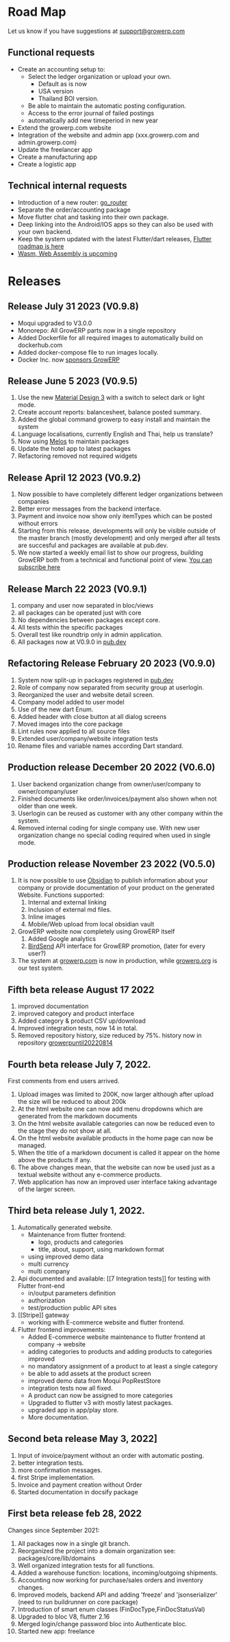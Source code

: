 # Road Map

Let us know if you have suggestions at support@growerp.com

## Functional requests

* Create an accounting setup to:
	* Select the ledger organization or upload your own.
		* Default as is now
		* USA version
		* Thailand BOI version.
	* Be able to maintain the automatic posting configuration.
	* Access to the error journal of failed postings
	* automatically add new timeperiod in new year
* Extend the growerp.com website
* Integration of the website and admin app (xxx.growerp.com and admin.growerp.com)
* Update the freelancer app
* Create a manufacturing app
* Create a logistic app

## Technical internal requests
* Introduction of a new router: [go_router](https://pub.dev/packages/go_router)
* Separate the order/accounting package
* Move flutter chat and tasking into their own package.
* Deep linking into the Android/IOS apps so they can also be used with your own backend.
* Keep the system updated with the latest Flutter/dart releases, [Flutter roadmap is here](https://github.com/flutter/flutter/wiki/Roadmap)
* [Wasm, Web Assembly is upcoming](https://docs.flutter.dev/development/platform-integration/web/wasm)

# Releases

## Release July 31 2023 (V0.9.8)

* Moqui upgraded to V3.0.0
* Monorepo: All GrowERP parts now in a single repository
* Added Dockerfile for all required images to automatically build on dockerhub.com
* Added docker-compose file to run images locally.
* Docker Inc. now [sponsors GrowERP](https://hub.docker.com/search?q=growerp)

## Release June 5 2023 (V0.9.5)
1. Use the new [Material Design 3](https://m3.material.io/) with a switch to select dark or light mode.
2. Create account reports: balancesheet, balance posted summary.
3. Added the global command growerp to easy install and maintain the system
4. Language localisations, currently English and Thai, help us translate?
5. Now using [Melos](https://pub.dev/packages/melos) to maintain packages
6. Update the hotel app to latest packages
7. Refactoring removed not required widgets

## Release April 12 2023 (V0.9.2)
1. Now possible to have completely different ledger organizations between companies
2. Better error messages from the backend interface.
3. Payment and invoice now show only itemTypes which can be posted without errors
4. Starting from this release, developments will only be visible outside of the master branch (mostly development) and only merged after all tests are succesful and packages are available at pub.dev.
5. We now started a weekly email list to show our progress, building GrowERP both from a technical and functional point of view. [You can subscribe here](https://birdsend.page/forms/6228/3tDTt3BLhY)

## Release March 22 2023 (V0.9.1)
1. company and user now separated in bloc/views
2. all packages can be operated just with core
3. No dependencies between packages except core.
4. All tests within the specific packages
5. Overall test like roundtrip only in admin application.
6. All packages now at V0.9.0 in [pub.dev](https://pub.dev/publishers/growerp.com/packages)

## Refactoring Release February 20 2023 (V0.9.0)
1. System now split-up in packages registered in [pub.dev](https://pub.dev/publishers/growerp.com/packages)
2. Role of company now separated from security group at userlogin.
3. Reorganized the user and website detail screen.
4. Company model added to user model
5. Use of the new dart Enum.
6. Added header with close button at all dialog screens
7. Moved images into the core package
8. Lint rules now applied to all source files
9. Extended user/company/website integration tests
10. Rename files and variable names according Dart standard. 

## Production release December 20 2022 (V0.6.0)

1. User backend organization change from owner/user/company to owner/company/user
2. Finished documents like order/invoices/payment also shown when not older than one week.
3. Userlogin can be reused as customer with any other company within the system.
4. Removed internal coding for single company use. With new user organization change no special coding required when used in single mode.

## Production release November 23 2022 (V0.5.0)

1. It is now possible to use [Obsidian](https://obsidian.md/) to publish information about your company or provide documentation of your product on the generated Website. Functions supported:
	1. Internal and external linking
	2. Inclusion of external md files.
	3. Inline images
	4. Mobile/Web upload from local obsidian vault
6. GrowERP website now completely using GrowERP itself
	1. Added Google analytics
	2. [BirdSend](https://birdsend.co/) API interface for GrowERP promotion, (later for every user?)
7. The system at [growerp.com](https://admin.growerp.com) is now in production, while [growerp.org](https://admin.growerp.org) is our test system.

## Fifth beta release August 17 2022

1.  improved documentation
2.  improved category and product interface
3.  Added category & product CSV up/download
4.  Improved integration tests, now 14 in total.
5.  Removed repository history, size reduced by 75%. history now in repository [growerpuntil20220814](https://github.com/growerp/growerpuntil20220814)

## Fourth beta release July 7, 2022.

First comments from end users arrived.
1.  Upload images was limited to 200K, now larger although after upload the size will be reduced to about 200k
2.  At the html website one can now add menu dropdowns which are generated from the markdown documents
3.  On the html website available categories can now be reduced even to the stage they do not show at all.
4.  On the html website available products in the home page can now be managed.
5.  When the title of a markdown document is called it appear on the home above the products if any.
6.  The above changes mean, that the website can now be used just as a textual website without any e-commerce products.
7.  Web application has now an improved user interface taking advantage of the larger screen.

## Third beta release July 1, 2022.

1.  Automatically generated website.
    -   Maintenance from flutter frontend:
        -   logo, products and categories
        -   title, about, support, using markdown format
    -   using improved demo data
    -   multi currency
    -   multi company
2.  Api documented and available: [[7 Integration tests]] for testing with Flutter front-end
    -   in/output parameters definition
    -   authorization
    -   test/production public API sites
3.  [[Stripe]] gateway    
    -   working with E-commerce website and flutter frontend.
4.  Flutter frontend improvements:
    -   Added E-commerce website maintenance to flutter frontend at company -> website
    -   adding categories to products and adding products to categories improved
    -   no mandatory assignment of a product to at least a single category
    -   be able to add assets at the product screen
    -   improved demo data from Moqui PopRestStore
    -   integration tests now all fixed.
    -   A product can now be assigned to more categories
    -   Upgraded to flutter v3 with mostly latest packages.
    -   upgraded app in app/play store.
    -   More documentation.

## Second beta release May 3, 2022]

1.  Input of invoice/payment without an order with automatic posting.
2.  better integration tests.
3.  more confirmation messages.
4.  first Stripe implementation.
5.  Invoice and payment creation without Order
6.  Started documentation in docsify package

## First beta release feb 28, 2022

Changes since September 2021:
1.  All packages now in a single git branch.
2.  Reorganized the project into a domain organization see: packages/core/lib/domains
3.  Well organized integration tests for all functions.
4.  Added a warehouse function: locations, incoming/outgoing shipments.
5.  Accounting now working for purchase/sales orders and inventory changes.
6.  Improved models, backend API and adding 'freeze' and 'jsonserializer' (need to run buildrunner on core package)
7.  Introduction of smart enum classes (FinDocType,FinDocStatusVal)
8.  Upgraded to bloc V8, flutter 2.16
9.  Merged login/change password bloc into Authenticate bloc.
10.  Started new app: freelance